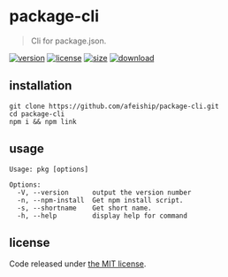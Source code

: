 # package-cli
> Cli for package.json.

[![version][version-image]][version-url]
[![license][license-image]][license-url]
[![size][size-image]][size-url]
[![download][download-image]][download-url]

## installation
```shell
git clone https://github.com/afeiship/package-cli.git
cd package-cli
npm i && npm link
```

## usage
~~~
Usage: pkg [options]

Options:
  -V, --version      output the version number
  -n, --npm-install  Get npm install script.
  -s, --shortname    Get short name.
  -h, --help         display help for command
~~~

## license
Code released under [the MIT license](https://github.com/afeiship/package-cli/blob/master/LICENSE.txt).

[version-image]: https://img.shields.io/npm/v/@jswork/package-cli
[version-url]: https://npmjs.org/package/@jswork/package-cli

[license-image]: https://img.shields.io/npm/l/@jswork/package-cli
[license-url]: https://github.com/afeiship/package-cli/blob/master/LICENSE.txt

[size-image]: https://img.shields.io/bundlephobia/minzip/@jswork/package-cli
[size-url]: https://github.com/afeiship/package-cli/blob/master/dist/package-cli.min.js

[download-image]: https://img.shields.io/npm/dm/@jswork/package-cli
[download-url]: https://www.npmjs.com/package/@jswork/package-cli
